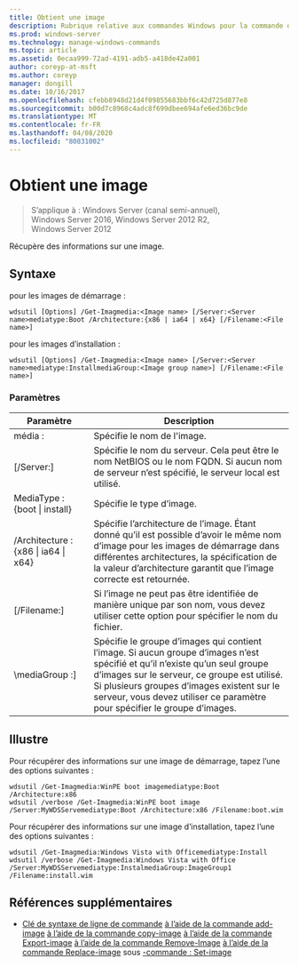 ```yaml
---
title: Obtient une image
description: Rubrique relative aux commandes Windows pour la commande obtenir une image, qui récupère des informations sur une image.
ms.prod: windows-server
ms.technology: manage-windows-commands
ms.topic: article
ms.assetid: 0ecaa999-72ad-4191-adb5-a418de42a001
author: coreyp-at-msft
ms.author: coreyp
manager: dongill
ms.date: 10/16/2017
ms.openlocfilehash: cfebb8948d21d4f09855683bbf6c42d725d877e8
ms.sourcegitcommit: b00d7c8968c4adc8f699dbee694afe6ed36bc9de
ms.translationtype: MT
ms.contentlocale: fr-FR
ms.lasthandoff: 04/08/2020
ms.locfileid: "80831002"
---
```

# <a name="get-image"></a>Obtient une image

>S’applique à : Windows Server (canal semi-annuel), Windows Server 2016, Windows Server 2012 R2, Windows Server 2012

Récupère des informations sur une image.

## <a name="syntax"></a>Syntaxe
pour les images de démarrage :
```
wdsutil [Options] /Get-Imagmedia:<Image name> [/Server:<Server name>mediatype:Boot /Architecture:{x86 | ia64 | x64} [/Filename:<File name>]
```
pour les images d’installation :
```
wdsutil [Options] /Get-Imagmedia:<Image name> [/Server:<Server name>mediatype:InstallmediaGroup:<Image group name>] [/Filename:<File name>]
```
### <a name="parameters"></a>Paramètres
|Paramètre|Description|
|-------|--------|
média :<Image name>|Spécifie le nom de l'image.|
|[/Server:<Server name>]|Spécifie le nom du serveur. Cela peut être le nom NetBIOS ou le nom FQDN. Si aucun nom de serveur n’est spécifié, le serveur local est utilisé.|
MediaType : {boot &#124; install}|Spécifie le type d’image.|
|/Architecture : {x86 &#124; ia64 &#124; x64}|Spécifie l’architecture de l’image. Étant donné qu’il est possible d’avoir le même nom d’image pour les images de démarrage dans différentes architectures, la spécification de la valeur d’architecture garantit que l’image correcte est retournée.|
|[/Filename:<File name>]|Si l’image ne peut pas être identifiée de manière unique par son nom, vous devez utiliser cette option pour spécifier le nom du fichier.|
|\mediaGroup :<Image group name>]|Spécifie le groupe d’images qui contient l’image. Si aucun groupe d’images n’est spécifié et qu’il n’existe qu’un seul groupe d’images sur le serveur, ce groupe est utilisé. Si plusieurs groupes d’images existent sur le serveur, vous devez utiliser ce paramètre pour spécifier le groupe d’images.|
## <a name="examples"></a><a name=BKMK_examples></a>Illustre
Pour récupérer des informations sur une image de démarrage, tapez l’une des options suivantes :
```
wdsutil /Get-Imagmedia:WinPE boot imagemediatype:Boot /Architecture:x86
wdsutil /verbose /Get-Imagmedia:WinPE boot image /Server:MyWDSServemediatype:Boot /Architecture:x86 /Filename:boot.wim
```
Pour récupérer des informations sur une image d’installation, tapez l’une des options suivantes :
```
wdsutil /Get-Imagmedia:Windows Vista with Officemediatype:Install
wdsutil /verbose /Get-Imagmedia:Windows Vista with Office /Server:MyWDSServemediatype:InstalmediaGroup:ImageGroup1 /Filename:install.wim
```
## <a name="additional-references"></a>Références supplémentaires
- [Clé de syntaxe de ligne de commande](command-line-syntax-key.md)
[à l’aide de la commande add-image](using-the-add-image-command.md)
[à l’aide de la commande copy-image](using-the-copy-image-command.md)
[à l’aide de la commande Export-image](using-the-export-image-command.md)
[à l’aide de la commande Remove-Image](using-the-remove-image-command.md)
[à l’aide de la commande Replace-image](using-the-replace-image-command.md)
sous [-commande : Set-image](subcommand-set-image.md)
